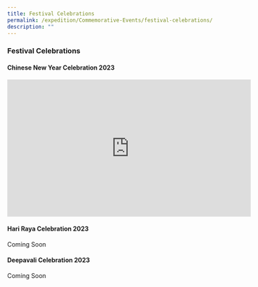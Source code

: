 ```yaml
---
title: Festival Celebrations
permalink: /expedition/Commemorative-Events/festival-celebrations/
description: ""
---
```

### Festival Celebrations

#### Chinese New Year Celebration 2023

<iframe width="560" height="315" src="https://www.youtube.com/embed/38V8gGd69Dc" title="YouTube video player" frameborder="0" allow="accelerometer; autoplay; clipboard-write; encrypted-media; gyroscope; picture-in-picture; web-share" allowfullscreen=""></iframe>

#### Hari Raya Celebration 2023

Coming Soon

#### Deepavali Celebration 2023

Coming Soon